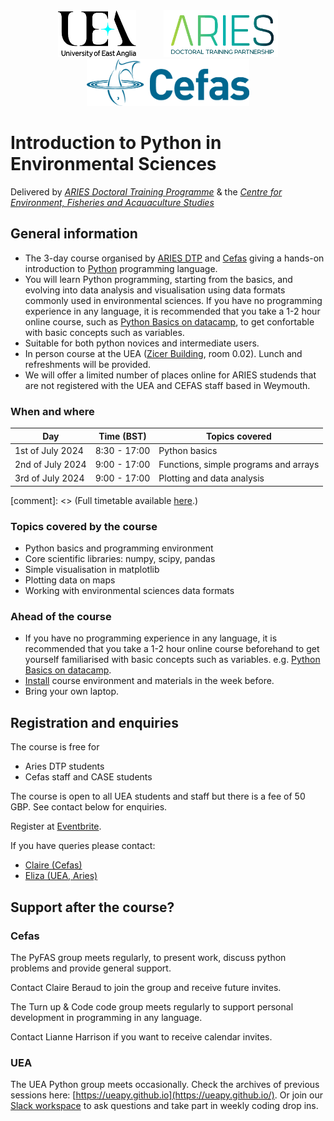 <center>
<a href="http://www.uea.ac.uk"><img src="flyer/uealogo.png" title="University of East Anglia" style="height:75px;" hspace="20"></a>
<a href="https://www.aries-dtp.ac.uk/"><img src="flyer/aries_logo.png" title="Aries DTP" style="height:75px;" hspace="20"></a>
<a href="http://www.cefas.co.uk"><img src="flyer/cefas_logo.png" title="Cefas" style="height:75px;" hspace="20"></a>
</center>


# Introduction to Python in Environmental Sciences
Delivered by [*ARIES Doctoral Training Programme*](https://www.aries-dtp.ac.uk) & the [*Centre for Environment, Fisheries and Acquaculture Studies*](http://www.cefas.co.uk/)

## General information


* The 3-day course organised by [ARIES DTP](https://www.aries-dtp.ac.uk/) and [Cefas](https://www.cefas.co.uk/) giving a hands-on introduction to [Python](http://www.python.org/) programming language.
* You will learn Python programming, starting from the basics, and evolving into data analysis and visualisation using data formats commonly used in environmental sciences. If you have no programming experience in any language, it is recommended that  you take a 1-2 hour online course, such as [Python Basics on datacamp](https://app.datacamp.com/learn/courses/intro-to-python-for-data-science), to get confortable with basic concepts such as variables. 
* Suitable for both python novices and intermediate users.
* In person course at the UEA ([Zicer Building](https://www.uea.ac.uk/about/campus-map), room 0.02). Lunch and refreshments will be provided.
* We will offer a limited number of places online for ARIES studends that are not registered with the UEA and CEFAS staff based in Weymouth.  

### When and where

| Day | Time (BST) | Topics covered |
|-----|------------|----------------|
| 1st of July 2024 | 8:30 - 17:00 | Python basics |
| 2nd of July 2024 | 9:00 - 17:00 | Functions, simple programs and arrays |
| 3rd of July 2024 | 9:00 - 17:00 | Plotting and data analysis |


[comment]: <> (Full timetable available [here](programme.md).)


### Topics covered by the course
* Python basics and programming environment
* Core scientific libraries: numpy, scipy, pandas
* Simple visualisation in matplotlib
* Plotting data on maps
* Working with environmental sciences data formats

### Ahead of the course 

* If you have no programming experience in any language, it is recommended that you take a 1-2 hour online course beforehand to get yourself familiarised with basic concepts such as variables. e.g. [Python Basics on datacamp](https://app.datacamp.com/learn/courses/intro-to-python-for-data-science).
* [Install](installation.md) course environment and materials in the week before.
* Bring your own laptop.


## Registration and enquiries

The course is free for 

* Aries DTP students
* Cefas staff and CASE students

The course is open to all UEA students and staff but there is a fee of 50 GBP. See contact below for enquiries.


Register at [Eventbrite](https://www.eventbrite.co.uk/).

If you have queries please contact:

* [Claire (Cefas)](mailto:claire.beraud@cefas.gov.uk)
* [Eliza (UEA, Aries)](mailto:e.karlowska@uea.ac.uk)


## Support after the course? 

### Cefas
The PyFAS group meets regularly, to present work, discuss python problems and provide general support. 

Contact Claire Beraud to join the group and receive future invites.

The Turn up & Code code group meets regularly to support personal development in programming in any language.

Contact Lianne Harrison if you want to receive calendar invites.

### UEA
The UEA Python group meets occasionally. Check the archives of previous sessions here: [https://ueapy.github.io](https://ueapy.github.io/). Or join our [Slack workspace](https://uea-python.slack.com/) to ask questions and take part in weekly coding drop ins.

